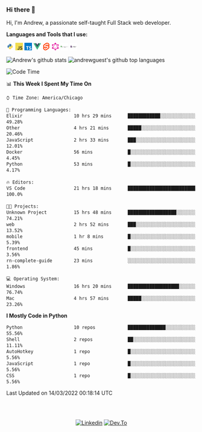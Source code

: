 ### Hi there 👋

Hi, I'm Andrew, a passionate self-taught Full Stack web developer.

**Languages and Tools that I use:**  

<code><img height="20" src="https://raw.githubusercontent.com/github/explore/80688e429a7d4ef2fca1e82350fe8e3517d3494d/topics/python/python.png"></code>
<code><img height="20" src="https://raw.githubusercontent.com/github/explore/80688e429a7d4ef2fca1e82350fe8e3517d3494d/topics/javascript/javascript.png"></code>
<code><img height="20" src="https://raw.githubusercontent.com/github/explore/80688e429a7d4ef2fca1e82350fe8e3517d3494d/topics/typescript/typescript.png"></code>
<code><img height="20" src="https://raw.githubusercontent.com/github/explore/80688e429a7d4ef2fca1e82350fe8e3517d3494d/topics/vue/vue.png"></code>
<code><img height="20" src="https://raw.githubusercontent.com/github/explore/42198dc9113595ddd22cc12771bb719c8cf08b67/topics/svelte/svelte.png"></code>
<code><img height="20" src="https://raw.githubusercontent.com/github/explore/5c058a388828bb5fde0bcafd4bc867b5bb3f26f3/topics/graphql/graphql.png"></code>
<code><img height="20" src="https://raw.githubusercontent.com/github/explore/80688e429a7d4ef2fca1e82350fe8e3517d3494d/topics/mongodb/mongodb.png"></code>
<code><img height="20" src="https://raw.githubusercontent.com/github/explore/d106aa3f6fa091ab80ab5c8cf0d931baff3caaea/topics/elixir/elixir.png"></code>

![Andrew's github stats](https://github-readme-stats.vercel.app/api?username=andrewguest&show_icons=true&theme=vue-dark&count_private=true)
<img height="180em" src="https://github-readme-stats.vercel.app/api/top-langs/?username=andrewguest&theme=vue-dark&layout=compact" alt="andrewguest's github top languages" />

<!--START_SECTION:waka-->
![Code Time](http://img.shields.io/badge/Code%20Time-1%2C010%20hrs%2056%20mins-blue)

📊 **This Week I Spent My Time On** 

```text
⌚︎ Time Zone: America/Chicago

💬 Programming Languages: 
Elixir                   10 hrs 29 mins      ████████████░░░░░░░░░░░░░   49.28% 
Other                    4 hrs 21 mins       █████░░░░░░░░░░░░░░░░░░░░   20.46% 
JavaScript               2 hrs 33 mins       ███░░░░░░░░░░░░░░░░░░░░░░   12.01% 
Docker                   56 mins             █░░░░░░░░░░░░░░░░░░░░░░░░   4.45% 
Python                   53 mins             █░░░░░░░░░░░░░░░░░░░░░░░░   4.17%

🔥 Editors: 
VS Code                  21 hrs 18 mins      █████████████████████████   100.0%

🐱‍💻 Projects: 
Unknown Project          15 hrs 48 mins      ██████████████████░░░░░░░   74.21% 
web                      2 hrs 52 mins       ███░░░░░░░░░░░░░░░░░░░░░░   13.52% 
mobile                   1 hr 8 mins         █░░░░░░░░░░░░░░░░░░░░░░░░   5.39% 
frontend                 45 mins             █░░░░░░░░░░░░░░░░░░░░░░░░   3.56% 
rn-complete-guide        23 mins             ░░░░░░░░░░░░░░░░░░░░░░░░░   1.86%

💻 Operating System: 
Windows                  16 hrs 20 mins      ███████████████████░░░░░░   76.74% 
Mac                      4 hrs 57 mins       █████░░░░░░░░░░░░░░░░░░░░   23.26%

```

**I Mostly Code in Python** 

```text
Python                   10 repos            ██████████████░░░░░░░░░░░   55.56% 
Shell                    2 repos             ██░░░░░░░░░░░░░░░░░░░░░░░   11.11% 
AutoHotkey               1 repo              █░░░░░░░░░░░░░░░░░░░░░░░░   5.56% 
JavaScript               1 repo              █░░░░░░░░░░░░░░░░░░░░░░░░   5.56% 
CSS                      1 repo              █░░░░░░░░░░░░░░░░░░░░░░░░   5.56%

```



 Last Updated on 14/03/2022 00:18:14 UTC
<!--END_SECTION:waka-->

<br><br>
<p align="center">
   <a href="https://www.linkedin.com/in/andrew-guest-a891759a" target="_blank"><img src="https://img.shields.io/badge/LinkedIn-0077B5?style=for-the-badge&logo=linkedin&logoColor=white" alt="Linkedin"></a>
  <a href="https://dev.to/aguest" target="_blank"><img src="https://img.shields.io/badge/Dev.to-0A0A0A?style=for-the-badge&logo=dev%2Eto&logoColor=white" alt="Dev.To"></a>
</p>
